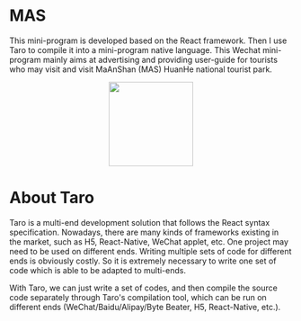 # MAS
This mini-program is developed based on the React framework. Then I use Taro to compile it into a mini-program native language. This Wechat mini-program mainly aims at advertising and providing user-guide for tourists who may visit and visit MaAnShan (MAS) HuanHe national tourist park.

<div align=center><img width="150"  src="https://github.com/sfwu/Auxiliary/blob/master/MAS/Pic/samplePic.png)"/></div>

# About Taro

Taro is a multi-end development solution that follows the React syntax specification. Nowadays, there are many kinds of frameworks existing in the market, such as H5, React-Native, WeChat applet, etc. One project may need to be used on different ends. Writing multiple sets of code for different ends is obviously costly. So it is extremely necessary to write one set of code which is able to be adapted to multi-ends.

With Taro, we can just write a set of codes, and then compile the source code separately through Taro's compilation tool, which can be run on different ends (WeChat/Baidu/Alipay/Byte Beater, H5, React-Native, etc.).
